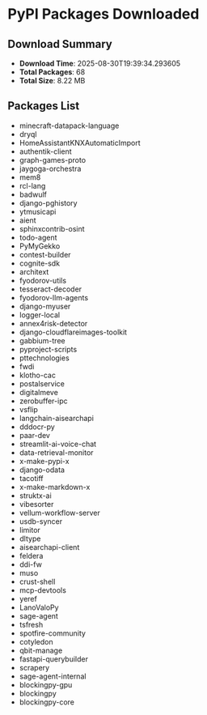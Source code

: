 # PyPI Packages Downloaded

## Download Summary
- **Download Time**: 2025-08-30T19:39:34.293605
- **Total Packages**: 68
- **Total Size**: 8.22 MB

## Packages List
- minecraft-datapack-language
- dryql
- HomeAssistantKNXAutomaticImport
- authentik-client
- graph-games-proto
- jaygoga-orchestra
- mem8
- rcl-lang
- badwulf
- django-pghistory
- ytmusicapi
- aient
- sphinxcontrib-osint
- todo-agent
- PyMyGekko
- contest-builder
- cognite-sdk
- architext
- fyodorov-utils
- tesseract-decoder
- fyodorov-llm-agents
- django-myuser
- logger-local
- annex4risk-detector
- django-cloudflareimages-toolkit
- gabbium-tree
- pyproject-scripts
- pttechnologies
- fwdi
- klotho-cac
- postalservice
- digitalmeve
- zerobuffer-ipc
- vsflip
- langchain-aisearchapi
- dddocr-py
- paar-dev
- streamlit-ai-voice-chat
- data-retrieval-monitor
- x-make-pypi-x
- django-odata
- tacotiff
- x-make-markdown-x
- struktx-ai
- vibesorter
- vellum-workflow-server
- usdb-syncer
- limitor
- dltype
- aisearchapi-client
- feldera
- ddi-fw
- muso
- crust-shell
- mcp-devtools
- yeref
- LanoValoPy
- sage-agent
- tsfresh
- spotfire-community
- cotyledon
- qbit-manage
- fastapi-querybuilder
- scrapery
- sage-agent-internal
- blockingpy-gpu
- blockingpy
- blockingpy-core
